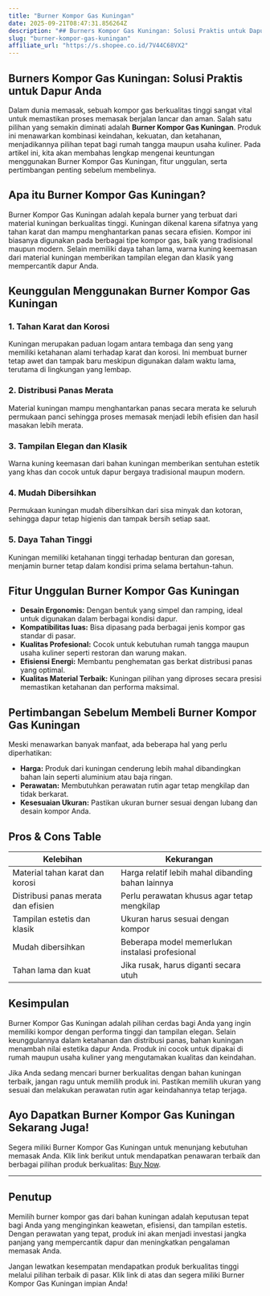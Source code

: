 ```yaml
---
title: "Burner Kompor Gas Kuningan"
date: 2025-09-21T08:47:31.856264Z
description: "## Burners Kompor Gas Kuningan: Solusi Praktis untuk Dapur Anda..."
slug: "burner-kompor-gas-kuningan"
affiliate_url: "https://s.shopee.co.id/7V44C68VX2"
---
```

## Burners Kompor Gas Kuningan: Solusi Praktis untuk Dapur Anda

Dalam dunia memasak, sebuah kompor gas berkualitas tinggi sangat vital untuk memastikan proses memasak berjalan lancar dan aman. Salah satu pilihan yang semakin diminati adalah **Burner Kompor Gas Kuningan**. Produk ini menawarkan kombinasi keindahan, kekuatan, dan ketahanan, menjadikannya pilihan tepat bagi rumah tangga maupun usaha kuliner. Pada artikel ini, kita akan membahas lengkap mengenai keuntungan menggunakan Burner Kompor Gas Kuningan, fitur unggulan, serta pertimbangan penting sebelum membelinya.

## Apa itu Burner Kompor Gas Kuningan?

Burner Kompor Gas Kuningan adalah kepala burner yang terbuat dari material kuningan berkualitas tinggi. Kuningan dikenal karena sifatnya yang tahan karat dan mampu menghantarkan panas secara efisien. Kompor ini biasanya digunakan pada berbagai tipe kompor gas, baik yang tradisional maupun modern. Selain memiliki daya tahan lama, warna kuning keemasan dari material kuningan memberikan tampilan elegan dan klasik yang mempercantik dapur Anda.

## Keunggulan Menggunakan Burner Kompor Gas Kuningan

### 1. Tahan Karat dan Korosi
Kuningan merupakan paduan logam antara tembaga dan seng yang memiliki ketahanan alami terhadap karat dan korosi. Ini membuat burner tetap awet dan tampak baru meskipun digunakan dalam waktu lama, terutama di lingkungan yang lembap.

### 2. Distribusi Panas Merata
Material kuningan mampu menghantarkan panas secara merata ke seluruh permukaan panci sehingga proses memasak menjadi lebih efisien dan hasil masakan lebih merata.

### 3. Tampilan Elegan dan Klasik
Warna kuning keemasan dari bahan kuningan memberikan sentuhan estetik yang khas dan cocok untuk dapur bergaya tradisional maupun modern.

### 4. Mudah Dibersihkan
Permukaan kuningan mudah dibersihkan dari sisa minyak dan kotoran, sehingga dapur tetap higienis dan tampak bersih setiap saat.

### 5. Daya Tahan Tinggi
Kuningan memiliki ketahanan tinggi terhadap benturan dan goresan, menjamin burner tetap dalam kondisi prima selama bertahun-tahun.

## Fitur Unggulan Burner Kompor Gas Kuningan

- **Desain Ergonomis:** Dengan bentuk yang simpel dan ramping, ideal untuk digunakan dalam berbagai kondisi dapur.
- **Kompatibilitas luas:** Bisa dipasang pada berbagai jenis kompor gas standar di pasar.
- **Kualitas Profesional:** Cocok untuk kebutuhan rumah tangga maupun usaha kuliner seperti restoran dan warung makan.
- **Efisiensi Energi:** Membantu penghematan gas berkat distribusi panas yang optimal.
- **Kualitas Material Terbaik:** Kuningan pilihan yang diproses secara presisi memastikan ketahanan dan performa maksimal.

## Pertimbangan Sebelum Membeli Burner Kompor Gas Kuningan

Meski menawarkan banyak manfaat, ada beberapa hal yang perlu diperhatikan:

- **Harga:** Produk dari kuningan cenderung lebih mahal dibandingkan bahan lain seperti aluminium atau baja ringan.
- **Perawatan:** Membutuhkan perawatan rutin agar tetap mengkilap dan tidak berkarat.
- **Kesesuaian Ukuran:** Pastikan ukuran burner sesuai dengan lubang dan desain kompor Anda.

## Pros & Cons Table

| Kelebihan                                                              | Kekurangan                                               |
|------------------------------------------------------------------------|----------------------------------------------------------|
| Material tahan karat dan korosi                                       | Harga relatif lebih mahal dibanding bahan lainnya     |
| Distribusi panas merata dan efisien                                    | Perlu perawatan khusus agar tetap mengkilap           |
| Tampilan estetis dan klasik                                           | Ukuran harus sesuai dengan kompor                      |
| Mudah dibersihkan                                                     | Beberapa model memerlukan instalasi profesional       |
| Tahan lama dan kuat                                                   | Jika rusak, harus diganti secara utuh                  |

## Kesimpulan

Burner Kompor Gas Kuningan adalah pilihan cerdas bagi Anda yang ingin memiliki kompor dengan performa tinggi dan tampilan elegan. Selain keunggulannya dalam ketahanan dan distribusi panas, bahan kuningan menambah nilai estetika dapur Anda. Produk ini cocok untuk dipakai di rumah maupun usaha kuliner yang mengutamakan kualitas dan keindahan.

Jika Anda sedang mencari burner berkualitas dengan bahan kuningan terbaik, jangan ragu untuk memilih produk ini. Pastikan memilih ukuran yang sesuai dan melakukan perawatan rutin agar keindahannya tetap terjaga.

## Ayo Dapatkan Burner Kompor Gas Kuningan Sekarang Juga!

Segera miliki Burner Kompor Gas Kuningan untuk menunjang kebutuhan memasak Anda. Klik link berikut untuk mendapatkan penawaran terbaik dan berbagai pilihan produk berkualitas: [Buy Now](https://s.shopee.co.id/7V44C68VX2).

---

## Penutup

Memilih burner kompor gas dari bahan kuningan adalah keputusan tepat bagi Anda yang menginginkan keawetan, efisiensi, dan tampilan estetis. Dengan perawatan yang tepat, produk ini akan menjadi investasi jangka panjang yang mempercantik dapur dan meningkatkan pengalaman memasak Anda.

Jangan lewatkan kesempatan mendapatkan produk berkualitas tinggi melalui pilihan terbaik di pasar. Klik link di atas dan segera miliki Burner Kompor Gas Kuningan impian Anda!